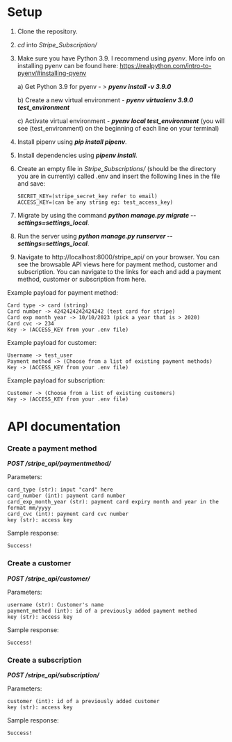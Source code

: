 # Setup 

1. Clone the repository. 
2. _cd_ into _Stripe_Subscription/_
3. Make sure you have Python 3.9. I recommend using _pyenv_. More info on installing pyenv can be found here: https://realpython.com/intro-to-pyenv/#installing-pyenv
   
   a) Get Python 3.9 for pyenv - > ***pyenv install -v 3.9.0***
   
   b) Create a new virtual environment - ***pyenv virtualenv 3.9.0 test_environment***
   
   c) Activate virtual environment - ***pyenv local test_environment***  (you will see (test_environment) on the beginning of each line on your terminal)
   
4. Install pipenv using ***pip install pipenv***.
5. Install dependencies using ***pipenv install***.
6. Create an empty file in _Stripe_Subscriptions/_ (should be the directory you are in currently) called .env and insert the following lines in the file and save:
   ```
   SECRET_KEY=(stripe_secret_key refer to email)
   ACCESS_KEY=(can be any string eg: test_access_key)
    ```
7. Migrate by using the command ***python manage.py migrate --settings=settings_local***.
8. Run the server using ***python manage.py runserver --settings=settings_local***.
9. Navigate to http://localhost:8000/stripe_api/ on your browser. You can see the browsable API views here for payment method, customer and subscription. You can navigate to the links for each and add a payment method, customer or subscription from here. 

Example payload for payment method:

    Card type -> card (string)
    Card number -> 4242424242424242 (test card for stripe)
    Card exp month year -> 10/10/2023 (pick a year that is > 2020)
    Card cvc -> 234 
    Key -> (ACCESS_KEY from your .env file)

Example payload for customer: 

    Username -> test_user 
    Payment method -> (Choose from a list of existing payment methods)
    Key -> (ACCESS_KEY from your .env file)

Example payload for subscription:

    Customer -> (Choose from a list of existing customers)
    Key -> (ACCESS_KEY from your .env file)

# API documentation 
### Create a payment method 

***POST /stripe_api/paymentmethod/***

Parameters:

    card_type (str): input "card" here
    card_number (int): payment card number
    card_exp_month_year (str): payment card expiry month and year in the format mm/yyyy
    card_cvc (int): payment card cvc number
    key (str): access key 

Sample response:

    Success!


### Create a customer 

***POST /stripe_api/customer/***

Parameters:

    username (str): Customer's name
    payment_method (int): id of a previously added payment method
    key (str): access key 

Sample response:

    Success!

### Create a subscription

***POST /stripe_api/subscription/***

Parameters:

    customer (int): id of a previously added customer 
    key (str): access key

Sample response:

    Success!
